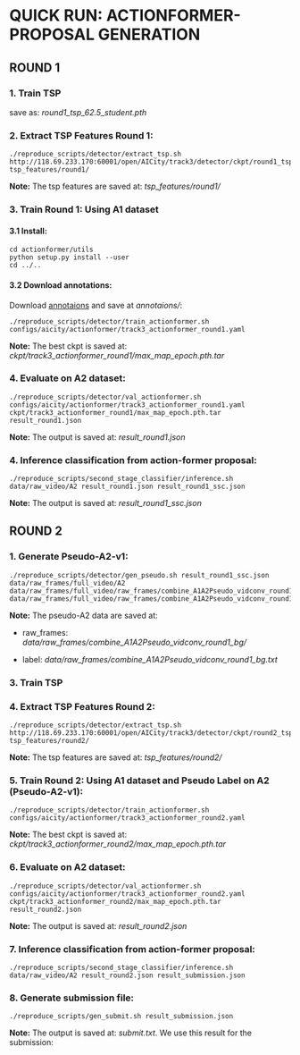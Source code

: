 # QUICK RUN: ACTIONFORMER-PROPOSAL GENERATION

## ROUND 1
### 1. Train TSP
save as: *round1_tsp_62.5_student.pth*

### 2. Extract TSP Features Round 1:
  
```
./reproduce_scripts/detector/extract_tsp.sh http://118.69.233.170:60001/open/AICity/track3/detector/ckpt/round1_tsp_62.5_student.pth tsp_features/round1/
```
**Note:** The tsp features are saved at: *tsp_features/round1/*


### 3. Train Round 1: Using A1 dataset
#### 3.1 Install:
```
cd actionformer/utils
python setup.py install --user
cd ../..
```
#### 3.2 Download annotations:
Download [annotaions](http://118.69.233.170:60001/open/AICity/track3/detector/annotations/a1a2_anns.json) and save at *annotaions/*: 
  
```
./reproduce_scripts/detector/train_actionformer.sh configs/aicity/actionformer/track3_actionformer_round1.yaml
```
**Note:** The best ckpt is saved at: *ckpt/track3_actionformer_round1/max_map_epoch.pth.tar*

### 4. Evaluate on A2 dataset:
```
./reproduce_scripts/detector/val_actionformer.sh configs/aicity/actionformer/track3_actionformer_round1.yaml ckpt/track3_actionformer_round1/max_map_epoch.pth.tar  result_round1.json
```
**Note:** The output is saved at: *result_round1.json*

### 4. Inference classification from action-former proposal:
```
./reproduce_scripts/second_stage_classifier/inference.sh data/raw_video/A2 result_round1.json result_round1_ssc.json
```
**Note:** The output is saved at: *result_round1_ssc.json*

## ROUND 2
### 1. Generate Pseudo-A2-v1:
  
```
./reproduce_scripts/detector/gen_pseudo.sh result_round1_ssc.json data/raw_frames/full_video/A2 data/raw_frames/full_video/raw_frames/combine_A1A2Pseudo_vidconv_round1_bg/ data/raw_frames/full_video/raw_frames/combine_A1A2Pseudo_vidconv_round1_bg.txt
```

**Note:** The pseudo-A2 data are saved at: 

+ raw_frames: *data/raw_frames/combine_A1A2Pseudo_vidconv_round1_bg/*

+ label: *data/raw_frames/combine_A1A2Pseudo_vidconv_round1_bg.txt*

### 3. Train TSP

### 4. Extract TSP Features Round 2:
```
./reproduce_scripts/detector/extract_tsp.sh http://118.69.233.170:60001/open/AICity/track3/detector/ckpt/round2_tsp_67.5.pth tsp_features/round2/
```
**Note:** The tsp features are saved at: *tsp_features/round2/*

### 5. Train Round 2: Using A1 dataset and Pseudo Label on A2 (Pseudo-A2-v1):
```
./reproduce_scripts/detector/train_actionformer.sh configs/aicity/actionformer/track3_actionformer_round2.yaml
```
**Note:** The best ckpt is saved at: *ckpt/track3_actionformer_round2/max_map_epoch.pth.tar*

### 6. Evaluate on A2 dataset:
```
./reproduce_scripts/detector/val_actionformer.sh configs/aicity/actionformer/track3_actionformer_round2.yaml ckpt/track3_actionformer_round2/max_map_epoch.pth.tar  result_round2.json
```
**Note:** The output is saved at: *result_round2.json*

### 7. Inference classification from action-former proposal:
```
./reproduce_scripts/second_stage_classifier/inference.sh data/raw_video/A2 result_round2.json result_submission.json
```

### 8. Generate submission file:
```
./reproduce_scripts/gen_submit.sh result_submission.json
```
**Note:** The output is saved at: *submit.txt*. We use this result for the submission:
